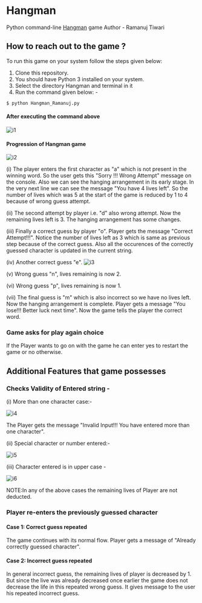 # Hangman
Python command-line [Hangman](https://en.wikipedia.org/wiki/Hangman_(game)) game
Author - Ramanuj Tiwari

## How to reach out to the game ?
To run this game on your system follow the steps given below:

1. Clone this repository.
2. You should have Python 3 installed on your system.
3. Select the directory Hangman and terminal in it
4. Run the command given below: -
```
$ python Hangman_Ramanuj.py
```
#### After executing the command above
![i1](https://user-images.githubusercontent.com/79203621/148575450-6aba227b-f4d7-420c-b268-084c587f2834.png)

#### Progression of Hangman game
![i2](https://user-images.githubusercontent.com/79203621/148579161-3a0f0495-f0d8-4e44-83c4-1bbfda4a0c2a.png)

(i) The player enters the first character as "a" which is not present in the winning word. So the user gets this "Sorry !!! Wrong Attempt" message on the console. Also we can see the hanging arrangement in its early stage. In the very next line we can see the message "You have 4 lives left". So the number of lives which was 5 at the start of the game is reduced by 1 to 4 because of wrong guess attempt.

(ii) The second attempt by player i.e. "d" also wrong attempt. Now the remaining lives left is 3. The hanging arrangement has some changes.

(iii) Finally a correct guess by player "o". Player gets the message "Correct Attempt!!!". Notice the number of lives left as 3 which is same as previous step because of the correct guess. Also all the occurences of the correctly guessed character is updated in the current string.

(iv) Another correct guess "e".
![i3](https://user-images.githubusercontent.com/79203621/148581463-56cb2e5f-4b9a-48c0-8ab4-46210172ce05.png)

(v) Wrong guess "n", lives remaining is now 2.

(vi) Wrong guess "p", lives remaining is now 1.

(vii) The final guess is "m" which is also incorrect so we have no lives left. Now the hanging arrangement is complete. Player gets a message "You lose!!! Better luck next time". Now the game tells the player the correct word.
### Game asks for play again choice
If the Player wants to go on with the game he can enter yes to restart the game or no otherwise.

## Additional Features that game possesses
### Checks Validity of Entered string - 
(i) More than one character case:-

![i4](https://user-images.githubusercontent.com/79203621/148583845-b289c436-3e4e-4a9d-82b1-f0500977f801.png)

The Player gets the message "Invalid Input!!! You have entered more than one character".

(ii) Special character or number entered:-

![i5](https://user-images.githubusercontent.com/79203621/148584644-68620f0c-6a96-45cf-a62c-8d59015d484d.png)

(iii) Character entered is in upper case -

![i6](https://user-images.githubusercontent.com/79203621/148585118-ce26fb87-8d3d-4044-8c25-02f9c2595588.png)

NOTE:In any of the above cases the remaining lives of Player are not deducted.

### Player re-enters the previously guessed character

#### Case 1: Correct guess repeated
The game continues with its normal flow. Player gets a message of "Already correctly guessed character".

#### Case 2: Incorrect guess repeated
In general incorrect guess, the remaining lives of player is decreased by 1. But since the live was already decreased once earlier the game does not decrease the life in this repeated wrong guess. It gives message to the user his repeated incorrect guess.

